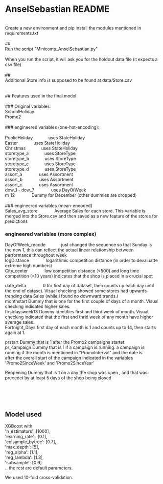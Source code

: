 # AnselSebastian README<br/>
<br/>
Create a new environment and pip install the modules mentioned in requirements.txt<br/>
<br/>
##<br/>
Run the script "Minicomp_AnselSebastian.py"<br/>
<br/>
When you run the script, it will ask you for the holdout data file (it expects a csv file)<br/>
<br/>
##<br/>
Additional Store info is supposed to be found at data/Store.csv<br/>
<br/>
<br/>
## Features used in the final model<br/>
<br/>
### Original variables:<br/>
SchoolHoliday<br/>
Promo2<br/>
<br/>
### engineered variables (one-hot-encoding):<br/>
<br/>
PublicHoliday&nbsp;&nbsp;&nbsp;&nbsp;&nbsp;&nbsp;&nbsp;&nbsp;&nbsp;&nbsp;&nbsp;&nbsp;          uses StateHoliday<br/> 
Easter&nbsp;&nbsp;&nbsp;&nbsp;&nbsp;&nbsp;&nbsp;&nbsp;&nbsp;&nbsp;&nbsp;&nbsp;                 uses StateHoliday<br/>
Christmas&nbsp;&nbsp;&nbsp;&nbsp;&nbsp;&nbsp;&nbsp;&nbsp;&nbsp;&nbsp;&nbsp;&nbsp;              uses StateHoliday<br/>
storetype_a&nbsp;&nbsp;&nbsp;&nbsp;&nbsp;&nbsp;&nbsp;&nbsp;&nbsp;&nbsp;&nbsp;&nbsp;            uses StoreType<br/>
storetype_b&nbsp;&nbsp;&nbsp;&nbsp;&nbsp;&nbsp;&nbsp;&nbsp;&nbsp;&nbsp;&nbsp;&nbsp;            uses StoreType<br/>
storetype_c&nbsp;&nbsp;&nbsp;&nbsp;&nbsp;&nbsp;&nbsp;&nbsp;&nbsp;&nbsp;&nbsp;&nbsp;            uses StoreType<br/>
storetype_d&nbsp;&nbsp;&nbsp;&nbsp;&nbsp;&nbsp;&nbsp;&nbsp;&nbsp;&nbsp;&nbsp;&nbsp;            uses StoreType<br/>
assort_a &nbsp;&nbsp;&nbsp;&nbsp;&nbsp;&nbsp;&nbsp;&nbsp;&nbsp;&nbsp;&nbsp;&nbsp;              uses Assortment<br/>
assort_b &nbsp;&nbsp;&nbsp;&nbsp;&nbsp;&nbsp;&nbsp;&nbsp;&nbsp;&nbsp;&nbsp;&nbsp;              uses Assortment<br/>
assort_c &nbsp;&nbsp;&nbsp;&nbsp;&nbsp;&nbsp;&nbsp;&nbsp;&nbsp;&nbsp;&nbsp;&nbsp;              uses Assortment<br/>
dow_1 - dow_7 &nbsp;&nbsp;&nbsp;&nbsp;&nbsp;&nbsp;&nbsp;&nbsp;&nbsp;&nbsp;&nbsp;&nbsp;         uses DayOfWeek<br/>
m_12  &nbsp;&nbsp;&nbsp;&nbsp;&nbsp;&nbsp;&nbsp;&nbsp;&nbsp;&nbsp;&nbsp;&nbsp;                 Dummy for December (other dummies are dropped)<br/>
<br/>
### engineered variables (mean-encoded)<br/>
Sales_avg_store &nbsp;&nbsp;&nbsp;&nbsp;&nbsp;&nbsp;&nbsp;&nbsp;&nbsp;&nbsp;&nbsp;&nbsp;        Average Sales for each store. This variable is merged into the Store.csv and then saved as a new feature of the stores for predictions<br/>

### engineered variables (more complex)<br/>
DayOfWeek_recode&nbsp;&nbsp;&nbsp;&nbsp;&nbsp;&nbsp;&nbsp;&nbsp;&nbsp;&nbsp;&nbsp;&nbsp;       just changed the sequence so that Sunday is the new 1, this can reflect the actual linear relationship between performance throughout week<br/>
logDistance &nbsp;&nbsp;&nbsp;&nbsp;&nbsp;&nbsp;&nbsp;&nbsp;&nbsp;&nbsp;&nbsp;&nbsp;           logarithmic competition distance (in order to devaluatte extreme high numbers)<br/>
City_center  &nbsp;&nbsp;&nbsp;&nbsp;&nbsp;&nbsp;&nbsp;&nbsp;&nbsp;&nbsp;&nbsp;&nbsp;          low competition distance (<500) and long time competition (>10 years) indicates that the shop is placed in a crucial spot<br/>


date_delta  &nbsp;&nbsp;&nbsp;&nbsp;&nbsp;&nbsp;&nbsp;&nbsp;&nbsp;&nbsp;&nbsp;&nbsp;           0 for first day of dataset, then counts up each day until the end of dataset. Visual checking showed some stores had upwards trending data Sales (while i found no downward trends.)<br/>
monthstart             Dummy that is one for the first couple of days of a month. Visual checking indicated higher sales.<br/>
firstdaysweek13        Dummy identifies first and third week of month. Visual checking indicated that the first and thrid week of any month have higher average sales.<br/>
Fortnight_Days         first day of each month is 1 and counts up to 14, then starts again at 1.<br/>


prstart                Dummy that is 1 after the Promo2 campaigns startet<br/>
pr_campaign            Dummy that is 1 if a campaign is running. a campaign is running if the month is mentioned in "PromoInterval" and the date is<br/>
                        after the overall start of the campaign indicated in the variables 'Promo2SinceWeek' and 'Promo2SinceYear'<br/>
                       
Reopening              Dummy that is 1 on a day the shop was open , and that was precedet by at least 5 days of the shop being closed<br/>
<br/>
<br/>
<br/>
<br/>
## Model used<br/>

XGBoost with<br/>
    'n_estimators': [1000],<br/>
    'learning_rate' : [0.1],<br/>
    'colsample_bytree': [0.7],<br/>
    'max_depth': [5],<br/>
    'reg_alpha': [1.1],<br/>
    'reg_lambda': [1.3],<br/>
    'subsample': [0.9]<br/>
.. the rest are default parameters. <br/>

We used 10-fold cross-validation.<br/>



